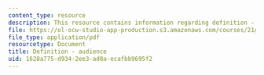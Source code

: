 ```yaml
---
content_type: resource
description: This resource contains information regarding definition - audience.
file: https://ol-ocw-studio-app-production.s3.amazonaws.com/courses/21g-222-expository-writing-for-bilingual-students-fall-2002/1628a775d9342ee3ad8aecafbb9695f2_MIT21G_222F02_definitionau.pdf
file_type: application/pdf
resourcetype: Document
title: Definition - audience
uid: 1628a775-d934-2ee3-ad8a-ecafbb9695f2
---
```

